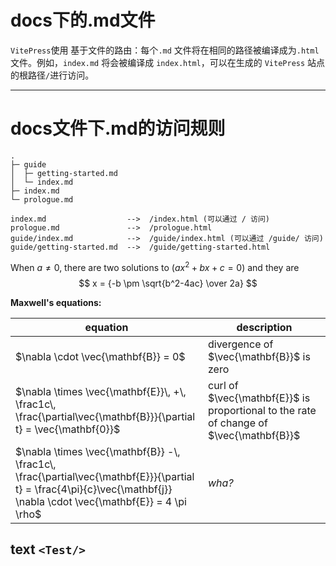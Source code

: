 # docs下的.md文件

`VitePress`使用 基于文件的路由：每个`.md` 文件将在相同的路径被编译成为` .html `文件。例如，`index.md` 将会被编译成 `index.html`，可以在生成的 `VitePress` 站点的根路径`/`进行访问。

---

# docs文件下.md的访问规则


```
.
├─ guide
│  ├─ getting-started.md
│  └─ index.md
├─ index.md
└─ prologue.md
```

```
index.md                  -->  /index.html (可以通过 / 访问)
prologue.md               -->  /prologue.html
guide/index.md            -->  /guide/index.html (可以通过 /guide/ 访问)
guide/getting-started.md  -->  /guide/getting-started.html
```


When $a \ne 0$, there are two solutions to $(ax^2 + bx + c = 0)$ and they are
$$ x = {-b \pm \sqrt{b^2-4ac} \over 2a} $$

**Maxwell's equations:**

| equation                                                                                                                                                                  | description                                                                            |
| ------------------------------------------------------------------------------------------------------------------------------------------------------------------------- | -------------------------------------------------------------------------------------- |
| $\nabla \cdot \vec{\mathbf{B}}  = 0$                                                                                                                                      | divergence of $\vec{\mathbf{B}}$ is zero                                               |
| $\nabla \times \vec{\mathbf{E}}\, +\, \frac1c\, \frac{\partial\vec{\mathbf{B}}}{\partial t}  = \vec{\mathbf{0}}$                                                          | curl of $\vec{\mathbf{E}}$ is proportional to the rate of change of $\vec{\mathbf{B}}$ |
| $\nabla \times \vec{\mathbf{B}} -\, \frac1c\, \frac{\partial\vec{\mathbf{E}}}{\partial t} = \frac{4\pi}{c}\vec{\mathbf{j}}    \nabla \cdot \vec{\mathbf{E}} = 4 \pi \rho$ | _wha?_                                                                                 |


## text `<Test/>`

<script setup>
import Test from "./components/test.vue";
</script>

<style module>

</style>